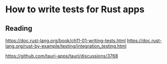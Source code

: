 # How to write tests for Rust apps


## Reading
https://doc.rust-lang.org/book/ch11-01-writing-tests.html
https://doc.rust-lang.org/rust-by-example/testing/integration_testing.html

https://github.com/tauri-apps/tauri/discussions/3768
